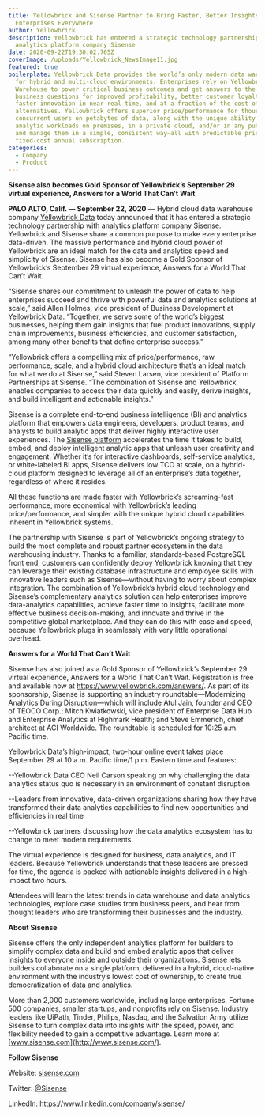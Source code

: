 ```yaml
---
title: Yellowbrick and Sisense Partner to Bring Faster, Better Insights to
  Enterprises Everywhere
author: Yellowbrick
description: Yellowbrick has entered a strategic technology partnership with
  analytics platform company Sisense
date: 2020-09-22T19:30:02.765Z
coverImage: /uploads/Yellowbrick_NewsImage11.jpg
featured: true
boilerplate: Yellowbrick Data provides the world’s only modern data warehouse
  for hybrid and multi-cloud environments. Enterprises rely on Yellowbrick Data
  Warehouse to power critical business outcomes and get answers to the hardest
  business questions for improved profitability, better customer loyalty, and
  faster innovation in near real time, and at a fraction of the cost of
  alternatives. Yellowbrick offers superior price/performance for thousands of
  concurrent users on petabytes of data, along with the unique ability to run
  analytic workloads on premises, in a private cloud, and/or in any public cloud
  and manage them in a simple, consistent way—all with predictable pricing via
  fixed-cost annual subscription.
categories:
  - Company
  - Product
---
```

**Sisense also becomes Gold Sponsor of Yellowbrick’s September 29 virtual experience, Answers for a World That Can’t Wait**

**PALO ALTO, Calif. — September 22, 2020** — Hybrid cloud data warehouse company [Yellowbrick Data](https://www.yellowbrick.com/) today announced that it has entered a strategic technology partnership with analytics platform company Sisense. Yellowbrick and Sisense share a common purpose to make every enterprise data-driven. The massive performance and hybrid cloud power of Yellowbrick are an ideal match for the data and analytics speed and simplicity of Sisense. Sisense has also become a Gold Sponsor of Yellowbrick’s September 29 virtual experience, Answers for a World That Can’t Wait.

“Sisense shares our commitment to unleash the power of data to help enterprises succeed and thrive with powerful data and analytics solutions at scale,” said Allen Holmes, vice president of Business Development at Yellowbrick Data. “Together, we serve some of the world’s biggest businesses, helping them gain insights that fuel product innovations, supply chain improvements, business efficiencies, and customer satisfaction, among many other benefits that define enterprise success.”

“Yellowbrick offers a compelling mix of price/performance, raw performance, scale, and a hybrid cloud architecture that’s an ideal match for what we do at Sisense,” said Steven Larsen, vice president of Platform Partnerships at Sisense. “The combination of Sisense and Yellowbrick enables companies to access their data quickly and easily, derive insights, and build intelligent and actionable insights.”

Sisense is a complete end-to-end business intelligence (BI) and analytics platform that empowers data engineers, developers, product teams, and analysts to build analytic apps that deliver highly interactive user experiences. The [Sisense platform](https://www.sisense.com/product/business-teams/) accelerates the time it takes to build, embed, and deploy intelligent analytic apps that unleash user creativity and engagement. Whether it’s for interactive dashboards, self-service analytics, or white-labeled BI apps, Sisense delivers low TCO at scale, on a hybrid-cloud platform designed to leverage all of an enterprise’s data together, regardless of where it resides.

All these functions are made faster with Yellowbrick’s screaming-fast performance, more economical with Yellowbrick’s leading price/performance, and simpler with the unique hybrid cloud capabilities inherent in Yellowbrick systems.

The partnership with Sisense is part of Yellowbrick’s ongoing strategy to build the most complete and robust partner ecosystem in the data warehousing industry. Thanks to a familiar, standards-based PostgreSQL front end, customers can confidently deploy Yellowbrick knowing that they can leverage their existing database infrastructure and employee skills with innovative leaders such as Sisense—without having to worry about complex integration. The combination of Yellowbrick’s hybrid cloud technology and Sisense’s complementary analytics solution can help enterprises improve data-analytics capabilities, achieve faster time to insights, facilitate more effective business decision-making, and innovate and thrive in the competitive global marketplace. And they can do this with ease and speed, because Yellowbrick plugs in seamlessly with very little operational overhead.

**Answers for a World That Can’t Wait**

Sisense has also joined as a Gold Sponsor of Yellowbrick’s September 29 virtual experience, Answers for a World That Can’t Wait. Registration is free and available now at <https://www.yellowbrick.com/answers/>. As part of its sponsorship, Sisense is supporting an industry roundtable—Modernizing Analytics During Disruption—which will include Atul Jain, founder and CEO of TEOCO Corp.; Mitch Kwiatkowski, vice president of Enterprise Data Hub and Enterprise Analytics at Highmark Health; and Steve Emmerich, chief architect at ACI Worldwide. The roundtable is scheduled for 10:25 a.m. Pacific time.

Yellowbrick Data’s high-impact, two-hour online event takes place September 29 at 10 a.m. Pacific time/1 p.m. Eastern time and features:

\--Yellowbrick Data CEO Neil Carson speaking on why challenging the data analytics status quo is necessary in an environment of constant disruption

\--Leaders from innovative, data-driven organizations sharing how they have transformed their data analytics capabilities to find new opportunities and efficiencies in real time

\--Yellowbrick partners discussing how the data analytics ecosystem has to change to meet modern requirements

The virtual experience is designed for business, data analytics, and IT leaders. Because Yellowbrick understands that these leaders are pressed for time, the agenda is packed with actionable insights delivered in a high-impact two hours.

Attendees will learn the latest trends in data warehouse and data analytics technologies, explore case studies from business peers, and hear from thought leaders who are transforming their businesses and the industry.

**About Sisense**

Sisense offers the only independent analytics platform for builders to simplify complex data and build and embed analytic apps that deliver insights to everyone inside and outside their organizations. Sisense lets builders collaborate on a single platform, delivered in a hybrid, cloud-native environment with the industry’s lowest cost of ownership, to create true democratization of data and analytics.

More than 2,000 customers worldwide, including large enterprises, Fortune 500 companies, smaller startups, and nonprofits rely on Sisense. Industry leaders like UiPath, Tinder, Philips, Nasdaq, and the Salvation Army utilize Sisense to turn complex data into insights with the speed, power, and flexibility needed to gain a competitive advantage. Learn more at [www.sisense.com](http://www.sisense.com/).

**Follow Sisense**

Website: [sisense.com](http://sisense.com)

Twitter: [@Sisense](https://twitter.com/sisense)

LinkedIn: <https://www.linkedin.com/company/sisense/>